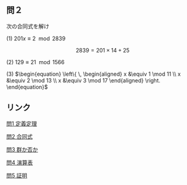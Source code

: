 ## 問２
次の合同式を解け

(1)  $201x\equiv 2 \mod 2839$ 

$$ 2839 = 201 \times 14 + 25$$

(2)  $129\equiv 21 \mod 1566$ 

(3) 
$`\begin{equation}
    \left\{ \,
    \begin{aligned}
        x &\equiv 1 \mod 11 \\
        x &\equiv 2 \mod 13 \\
        x &\equiv 3 \mod 17
    \end{aligned}
    \right.
\end{equation}`$ 

## リンク
[問1 定義定理](test1-1.md)

[問2 合同式](test1-2.md)

[問3 群か否か](test1-3.md)

[問4 演算表](test1-4.md)

[問5 証明](test1-5.md)
